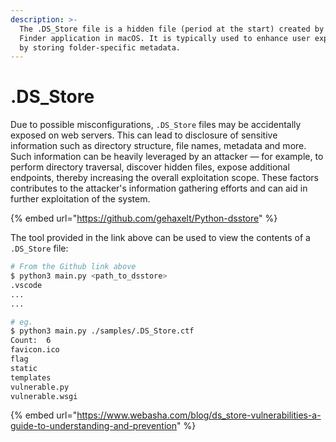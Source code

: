 ```yaml
---
description: >-
  The .DS_Store file is a hidden file (period at the start) created by the
  Finder application in macOS. It is typically used to enhance user experience
  by storing folder-specific metadata.
---
```


# .DS\_Store

Due to possible misconfigurations, `.DS_Store` files may be accidentally exposed on web servers. This can lead to disclosure of sensitive information such as directory structure, file names, metadata and more. Such information can be heavily leveraged by an attacker — for example, to perform directory traversal, discover hidden files, expose additional endpoints, thereby increasing the overall exploitation scope. These factors contributes to the attacker's information gathering efforts and can aid in further exploitation of the system.

{% embed url="https://github.com/gehaxelt/Python-dsstore" %}

The tool provided in the link above can be used to view the contents of a `.DS_Store` file:

```bash
# From the Github link above
$ python3 main.py <path_to_dsstore>
.vscode
...
...

# eg.
$ python3 main.py ./samples/.DS_Store.ctf
Count:  6
favicon.ico
flag
static
templates
vulnerable.py
vulnerable.wsgi
```



{% embed url="https://www.webasha.com/blog/ds_store-vulnerabilities-a-guide-to-understanding-and-prevention" %}

